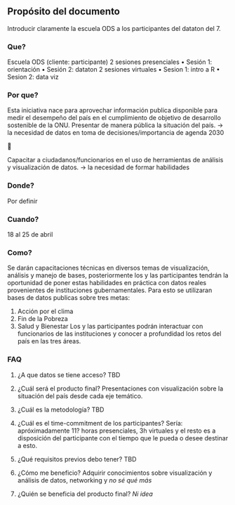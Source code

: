 ## Propósito del documento
Introducir claramente la escuela ODS a los participantes del dataton del 7. 

### Que?
Escuela ODS (cliente: participante)
2 sesiones presenciales
•	Sesión 1: orientación
•	Sesión 2: dataton
2 sesiones virtuales
•	Sesion 1: intro a R
•	Sesion 2: data viz

### Por que?
Esta iniciativa nace para aprovechar información publica disponible para medir el desempeño del país en el cumplimiento de objetivo de desarrollo sostenible de la ONU. Presentar de manera pública la situación del país. -> la necesidad de datos en toma de decisiones/importancia de agenda 2030

	


Capacitar a ciudadanos/funcionarios en el uso de herramientas de análisis y visualización de datos. 
-> la necesidad de formar habilidades



### Donde? 
 
Por definir

### Cuando?
18 al 25 de abril 

### Como?

Se darán capacitaciones técnicas en diversos temas de visualización, análisis y manejo de bases, posteriormente los y las participantes tendrán la oportunidad de poner estas habilidades en práctica con datos reales provenientes de instituciones gubernamentales. Para esto se utilizaran bases de datos publicas sobre tres metas: 
1. Acción por el clima 
2. Fin de la Pobreza
3. Salud y Bienestar
Los y las participantes podrán interactuar con funcionarios de las instituciones y conocer a profundidad los retos del país en las tres áreas.


### FAQ
1.	¿A que datos se tiene acceso?
  TBD

2.	¿Cuál será el producto final?
  Presentaciones con visualización sobre la situación del país desde cada eje temático.

3.	¿Cuál es la metodología?
  TBD

4.	¿Cuál es el time-commitment de los participantes?
  Sería: apróximadamente 11? horas presenciales, 3h virtuales y el resto es a disposición del participante con el tiempo que le pueda o desee destinar a esto.

5.	¿Qué requisitos previos debo tener?
  TBD

6.	¿Cómo me beneficio?
  Adquirir conocimientos sobre visualización y análisis de datos, networking y _no sé qué más_

7.	¿Quién se beneficia del producto final?
  _Ni idea_
